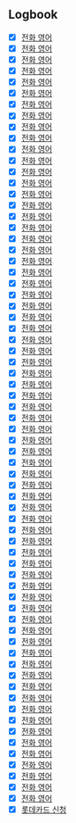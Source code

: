

## Logbook
- [x] [전화 영어](things:///show?id=M2Z7GKuHBP5TB7bAF371oR)
- [x] [전화 영어](things:///show?id=DMBxR3NfxAEaHbLmGFyRDQ)
- [x] [전화 영어](things:///show?id=QHivr9igJg7ArfFUW84NQL)
- [x] [전화 영어](things:///show?id=BHPreL3KrbMzDxAe5NLndA)
- [x] [전화 영어](things:///show?id=YYbTZgcbEAS2e7cyZwrLjR)
- [x] [전화 영어](things:///show?id=4gSLKt3zGs6dx6iG7j2ea8)
- [x] [전화 영어](things:///show?id=VjLXWqS1zucPqwx8DzadAP)
- [x] [전화 영어](things:///show?id=XsDBS3GDdZ9gQbuX57J7Nk)
- [x] [전화 영어](things:///show?id=N8a4VRRJavHNJQRw4abF4B)
- [x] [전화 영어](things:///show?id=Q9d2QnAdwHfzusUPpScQ2Y)
- [x] [전화 영어](things:///show?id=WbemyUzC4QutGM8ET9BU5c)
- [x] [전화 영어](things:///show?id=UpX6Pq1z9kgsgMhKR5DjX3)
- [x] [전화 영어](things:///show?id=YavfEYcaj5Kt5YmzBPGCK1)
- [x] [전화 영어](things:///show?id=UQmRUF8BTRAN2qRJZSHV95)
- [x] [전화 영어](things:///show?id=2aiZM6zBrizmp9gf8518v3)
- [x] [전화 영어](things:///show?id=SRSakAxhTZfaeYsDU8J3Ua)
- [x] [전화 영어](things:///show?id=DRCv6A888uSC65oR6LDKsx)
- [x] [전화 영어](things:///show?id=S8tM3y8DWNqRW8qUjJVopS)
- [x] [전화 영어](things:///show?id=UkwQfAaWXCJLVCFyzdKxvr)
- [x] [전화 영어](things:///show?id=NLX8QvytnUc6h8aitv6wa9)
- [x] [전화 영어](things:///show?id=JzCddBumznfdcQutpwQ32E)
- [x] [전화 영어](things:///show?id=6sEe9GfT76Qcww3e82Z3Lb)
- [x] [전화 영어](things:///show?id=HgCCVetoj7ZbdoEDN8cryb)
- [x] [전화 영어](things:///show?id=zecjuUWookXuyzKHBYRee)
- [x] [전화 영어](things:///show?id=YRRV5gFhE6N4cijMzndCr7)
- [x] [전화 영어](things:///show?id=VnqnobLjdDGne8654EiMB9)
- [x] [전화 영어](things:///show?id=ES8pQYcPtMWu1RVXEeB1FD)
- [x] [전화 영어](things:///show?id=WegGPJZisJgRpzZ9JuBh1s)
- [x] [전화 영어](things:///show?id=DuKSzvD75uyFPueFhPeyoo)
- [x] [전화 영어](things:///show?id=WE2dRQc1WGUcuNNU386SLq)
- [x] [전화 영어](things:///show?id=7pS42GosRwFewC6HRcf1FD)
- [x] [전화 영어](things:///show?id=KTTwKGZAyEj1CTtcqmgQzH)
- [x] [전화 영어](things:///show?id=XP3ecSHS6JZFQCdSgFBuJC)
- [x] [전화 영어](things:///show?id=RfCoDrp8iZBd1eQ9LrGTHZ)
- [x] [전화 영어](things:///show?id=WczE5MpgZDsvfEE2GmQsAa)
- [x] [전화 영어](things:///show?id=JmGk3JCvKw6FndRpQJeMPr)
- [x] [전화 영어](things:///show?id=F15TMe4ZP8BCXKvxT1WqgY)
- [x] [전화 영어](things:///show?id=Uex97x8QM7pqNAQ2xaCHPz)
- [x] [전화 영어](things:///show?id=YSCsRUfRrpt5AeBqEC2X5B)
- [x] [전화 영어](things:///show?id=TGhbtfCT1bUjHZsk4VizXc)
- [x] [전화 영어](things:///show?id=CQmoFahB4e6rHr2vxP7Hb6)
- [x] [전화 영어](things:///show?id=Xc6X67p7NMsXAG3GvgqzYn)
- [x] [전화 영어](things:///show?id=h8u4ctTAQC8SxpQprCeyT)
- [x] [전화 영어](things:///show?id=XcPxP7MCR9gJ9E5L6QBigD)
- [x] [전화 영어](things:///show?id=4e4GJonRQTaxLn1pAaK81S)
- [x] [전화 영어](things:///show?id=Hom6epXy7d3WV5m9EnX5VL)
- [x] [전화 영어](things:///show?id=Tnwx6ArAWfZcTThuTGGf2g)
- [x] [전화 영어](things:///show?id=6iQg1HR4QMJ3PnCY7SxyCM)
- [x] [전화 영어](things:///show?id=4SmpVkwe5Mu9uJMdXFNiTL)
- [x] [전화 영어](things:///show?id=5drVfRbTP3TLJnFsgX8ke8)
- [x] [전화 영어](things:///show?id=9DtUdpkKCaZFR2wSUJSmMp)
- [x] [전화 영어](things:///show?id=867J5XF8Vb4mQTbixjseeU)
- [x] [전화 영어](things:///show?id=HyhpxJ5wDS367PLbxsFXKz)
- [x] [전화 영어](things:///show?id=4FByJHU2bEv2fPhPbuk5up)
- [x] [전화 영어](things:///show?id=SVRSB9LJpBcABJfU3ktwcr)
- [x] [전화 영어](things:///show?id=Dk6Bd43nMjkRCZHk2ui7Cz)
- [x] [전화 영어](things:///show?id=E4kCbR8WKg7CxSGicJ957R)
- [x] [전화 영어](things:///show?id=2AXWTLTC1nExZZXJQTYB8i)
- [x] [전화 영어](things:///show?id=DwYtMPbj5Rhn6M1axzsjEk)
- [x] [전화 영어](things:///show?id=9V715coCqCM5FVDZWSQpSU)
- [x] [전화 영어](things:///show?id=4tBHwMeQqJ7omb1Zvs8aiD)
- [x] [전화 영어](things:///show?id=BEPMUhmireFm65pXcYxV7V)
- [x] [전화 영어](things:///show?id=BeAQpBiKmuErZwSGpcxZ3n)
- [x] [전화 영어](things:///show?id=QWi85u9QL6oS6Dcqiy1eqx)
- [x] [전화 영어](things:///show?id=4jDqhopw7e1yPuujY34A1e)
- [x] [전화 영어](things:///show?id=9LppRc8uFuUyhj7NKfWiTb)
- [x] [전화 영어](things:///show?id=X79Z3AsiN7YsVGw3NCWhHZ)
- [x] [전화 영어](things:///show?id=QS1gbYXm1d4LHGqjKP76dZ)
- [x] [전화 영어](things:///show?id=PBjEnKwZ45w8h9RcUjM7To)
- [x] [롯데카드 신청](things:///show?id=D71HXjB7AKYvcsbrdrvpH5)